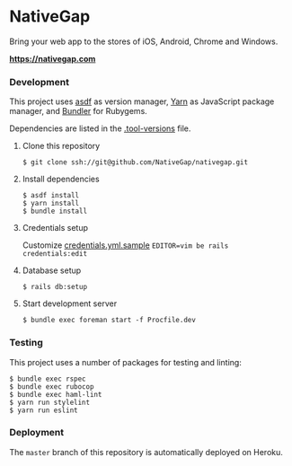 # NativeGap

Bring your web app to the stores of iOS, Android, Chrome and Windows.

**https://nativegap.com**

### Development

This project uses [asdf](https://github.com/asdf-vm/asdf) as version manager, [Yarn](https://github.com/yarnpkg/yarn) as JavaScript package manager, and [Bundler](https://github.com/bundler/bundler) for Rubygems.

Dependencies are listed in the [.tool-versions](.tool-versions) file.

1. Clone this repository

    `$ git clone ssh://git@github.com/NativeGap/nativegap.git`

2. Install dependencies

    ```
    $ asdf install
    $ yarn install
    $ bundle install
    ```

3. Credentials setup

    Customize [credentials.yml.sample](config/credentials.yml.sample)
    `EDITOR=vim be rails credentials:edit`

4. Database setup

    `$ rails db:setup`

5. Start development server

    `$ bundle exec foreman start -f Procfile.dev`

### Testing

This project uses a number of packages for testing and linting:

```
$ bundle exec rspec
$ bundle exec rubocop
$ bundle exec haml-lint
$ yarn run stylelint
$ yarn run eslint
```

### Deployment

The `master` branch of this repository is automatically deployed on Heroku.
